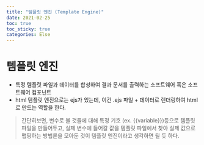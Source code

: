 ```yaml
---
title: "템플릿 엔진 (Template Engine)"
date: 2021-02-25
toc: true
toc_sticky: true
categories: Else
---
```


# 템플릿 엔진
- 특정 템플릿 파일과 데이터를 합성하여 결과 문서를 출력하는 소프트웨어 혹은 소프트웨어 컴포넌트
- html 템플릿 엔진으로는 ejs가 있는데, 이건 .ejs 파일 + 데이터로 렌더링하여 html로 만드는 역할을 한다.

> 간단히보면, 변수로 볼 것들에 대해 특정 기호 (ex. {{variable}})등으로 템플릿 파일을 만들어두고,
> 실제 변수에 들어갈 값을 템플릿 파일에서 찾아 실제 값으로 맵핑하는 방법론을 모아둔 것이 템플릿 엔진이라고 생각하면 될 듯 하다.
> 

